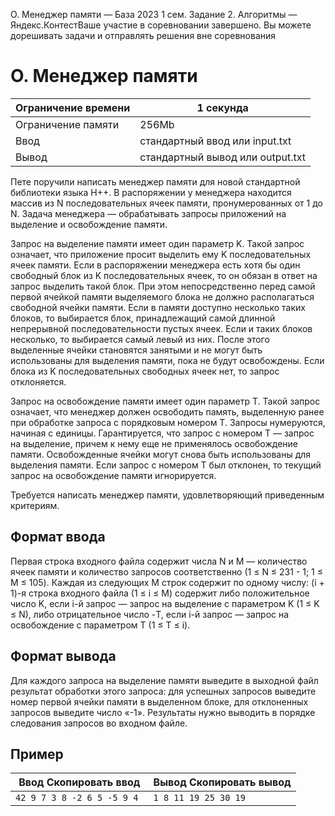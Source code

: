  O. Менеджер памяти — База 2023 1 сем. Задание 2\. Алгоритмы — Яндекс.КонтестВаше участие в соревновании завершено. Вы можете дорешивать задачи и отправлять решения вне соревнования



O. Менеджер памяти
==================




| Ограничение времени | 1 секунда |
| --- | --- |
| Ограничение памяти | 256Mb |
| Ввод | стандартный ввод или input.txt |
| Вывод | стандартный вывод или output.txt |





Пете поручили написать менеджер памяти для новой стандартной библиотеки языка H\+\+. В распоряжении у менеджера находится массив
 из N последовательных ячеек памяти, пронумерованных от 1 до N. Задача менеджера — обрабатывать запросы приложений на выделение и освобождение памяти.
 

Запрос на выделение памяти имеет один параметр K. Такой запрос означает, что приложение просит выделить ему K последовательных ячеек памяти. Если в распоряжении менеджера есть хотя бы один свободный блок из K последовательных ячеек, то он обязан в ответ на запрос выделить такой блок. При этом непосредственно перед самой первой ячейкой
 памяти выделяемого блока не должно располагаться свободной ячейки памяти. Если в памяти доступно несколько таких блоков, то
 выбирается блок, принадлежащий самой длинной непрерывной последовательности пустых ячеек. Если и таких блоков несколько, то
 выбирается самый левый из них. После этого выделенные ячейки становятся занятыми и не могут быть использованы для выделения
 памяти, пока не будут освобождены. Если блока из K последовательных свободных ячеек нет, то запрос отклоняется.
 


Запрос на освобождение памяти имеет один параметр T. Такой запрос означает, что менеджер должен освободить память, выделенную ранее при обработке запроса с порядковым номером
 T. Запросы нумеруются, начиная с единицы. Гарантируется, что запрос с номером T — запрос на выделение, причем к нему еще не применялось освобождение памяти. Освобожденные ячейки могут снова быть использованы
 для выделения памяти. Если запрос с номером T был отклонен, то текущий запрос на освобождение памяти игнорируется.
 


Требуется написать менеджер памяти, удовлетворяющий приведенным критериям.



Формат ввода
------------



Первая строка входного файла содержит числа N и M — количество ячеек памяти и количество запросов соответственно (1 ≤ N ≤ 231 \- 1; 1 ≤ M ≤ 105). Каждая из следующих M строк содержит по одному числу: (i \+ 1\)\-я строка входного файла (1 ≤ i ≤ M) содержит либо положительное число K, если i\-й запрос — запрос на выделение с параметром K (1 ≤ K ≤ N), либо отрицательное число \-T, если i\-й запрос — запрос на освобождение с параметром T (1 ≤ T ≤ i).
 


Формат вывода
-------------



Для каждого запроса на выделение памяти выведите в выходной файл результат обработки этого запроса: для успешных запросов
 выведите номер первой ячейки памяти в выделенном блоке, для отклоненных запросов выведите число «\-1». Результаты нужно выводить в порядке следования запросов во входном файле.
 


Пример
------




| Ввод Скопировать ввод | Вывод Скопировать вывод |
| --- | --- |
| ``` 42 9 7 3 8 -2 6 5 -5 9 4  ``` | ``` 1 8 11 19 25 30 19  ``` |


